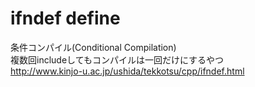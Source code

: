 # ifndef define
条件コンパイル(Conditional Compilation)  
複数回includeしてもコンパイルは一回だけにするやつ  
http://www.kinjo-u.ac.jp/ushida/tekkotsu/cpp/ifndef.html
